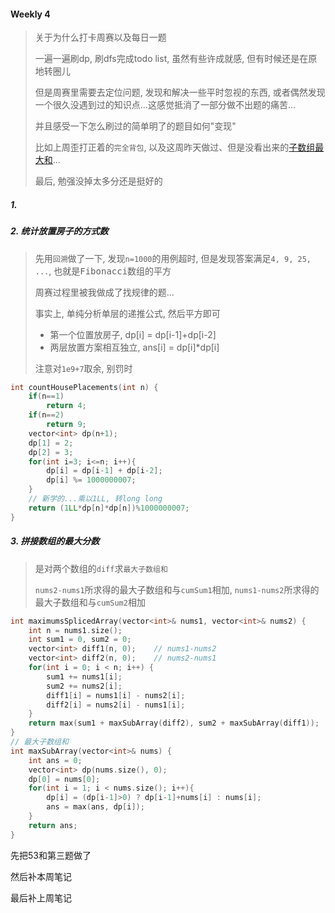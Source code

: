 #### Weekly 4

> 关于为什么打卡周赛以及每日一题
> 
> 一遍一遍刷dp, 刷dfs完成todo list, 虽然有些许成就感, 但有时候还是在原地转圈儿
> 
> 但是周赛里需要去定位问题, 发现和解决一些平时忽视的东西, 或者偶然发现一个很久没遇到过的知识点...这感觉抵消了一部分做不出题的痛苦...
> 
> 并且感受一下怎么刷过的简单明了的题目如何"变现"
> 
> 比如上周歪打正着的`完全背包`, 以及这周昨天做过、但是没看出来的[子数组最大和](../workspace/53.%E6%9C%80%E5%A4%A7%E5%AD%90%E6%95%B0%E7%BB%84%E5%92%8C.cpp)...
> 
> 最后, 勉强没掉太多分还是挺好的


##### 1. 

##### 2. 统计放置房子的方式数

> 先用`回溯`做了一下, 发现`n=1000`的用例超时, 但是发现答案满足`4, 9, 25, ...`, 也就是<kbd>Fibonacci数组的平方</kbd>
> 
> 周赛过程里被我做成了找规律的题...
> 
> 事实上, 单纯分析单层的递推公式, 然后平方即可
>  - 第一个位置放房子, dp[i] = dp[i-1]+dp[i-2]
>  - 两层放置方案相互独立, ans[i] = dp[i]*dp[i]
> 
> 注意对`1e9+7`取余, 别罚时


```CPP
int countHousePlacements(int n) {
    if(n==1)
        return 4;
    if(n==2)
        return 9;
    vector<int> dp(n+1);
    dp[1] = 2;
    dp[2] = 3;
    for(int i=3; i<=n; i++){
        dp[i] = dp[i-1] + dp[i-2];
        dp[i] %= 1000000007;
    }
    // 新学的...乘以1LL, 转long long
    return (1LL*dp[n]*dp[n])%1000000007;
}
```

##### 3. 拼接数组的最大分数
> 是对两个数组的`diff`求`最大子数组和`
> 
> `nums2-nums1`所求得的最大子数组和与`cumSum1`相加, `nums1-nums2`所求得的最大子数组和与`cumSum2`相加

```CPP
int maximumsSplicedArray(vector<int>& nums1, vector<int>& nums2) {
    int n = nums1.size();
    int sum1 = 0, sum2 = 0;
    vector<int> diff1(n, 0);    // nums1-nums2
    vector<int> diff2(n, 0);    // nums2-nums1
    for(int i = 0; i < n; i++) {
        sum1 += nums1[i];
        sum2 += nums2[i];
        diff1[i] = nums1[i] - nums2[i];
        diff2[i] = nums2[i] - nums1[i];
    }
    return max(sum1 + maxSubArray(diff2), sum2 + maxSubArray(diff1));
}
// 最大子数组和
int maxSubArray(vector<int>& nums) {
    int ans = 0;
    vector<int> dp(nums.size(), 0);
    dp[0] = nums[0];
    for(int i = 1; i < nums.size(); i++){
        dp[i] = (dp[i-1]>0) ? dp[i-1]+nums[i] : nums[i];
        ans = max(ans, dp[i]);
    }
    return ans;
}
```

先把53和第三题做了

然后补本周笔记

最后补上周笔记